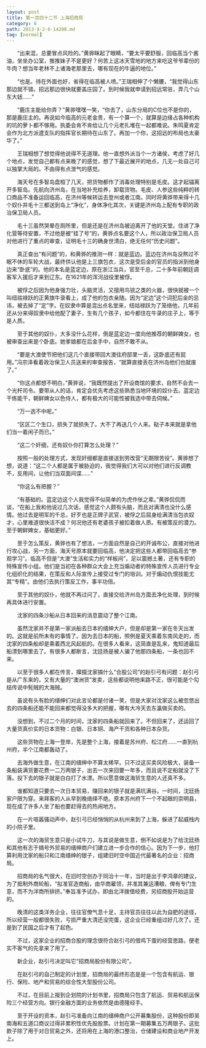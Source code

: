 ```yaml
---
layout: post
title: 第一百四十二节 上海招商局
category: 6
path: 2013-9-2-6-14200.md
tag: [normal]
---
```


　　“出来混，总要冒点风险的。”黄骅眯起了眼睛，“要太平要舒服，回临高当个酱油，坐坐办公室，推推妹子不是更好？何苦上这冰天雪地的地方来吃这爷爷辈份的牛肉？想当年老林不上诸海老那里去，哪有现在的牛逼的地位。”

　　“也是。待在外面也好，省得在临高被人喷。”王瑞相伸了个懒腰，“我觉得山东那边就不错。招远那边很快就要盖庄园了。到时候我就申请到招远常驻，弄几个山东大妞……”

　　“鹿庄主能给你弄？”黄骅嘿嘿一笑，“你去了，山东分局的C位也不是你的，那是鹿庄主的。再说如今临高的元老金贵，有一个算一个，就算是边缘占各种机构的坑的萝卜都不够用。执委会肯不肯给让几个元老扎堆在一起都难说。朱鸣夏肯定会作为北方派遣支队的指挥官长期待在山东了。再加一个你，这招远的布局也太豪华了。”

　　王瑞相想了想觉得他说得不无道理。他一直想外派当个一方诸侯，考虑了好几个地点，发觉自己都有点来晚了的感觉，想了下最近展开的地点，几无一处自己可以独掌大局的。不由得有点泄气的感觉。

　　海天号在多智岛盘桓了几天，把货物都作了消毒处理特别是毛皮。这才起锚离开多智岛。先航向济州岛，在当地补充给养，卸载货物。毛皮、人参这些纯粹的转口商品不准备运回临高，在济州等候转运去登州或者江南。同时将黄骅带来得十几个奴仆并毛十三都送到岛上“净化”，身体净化其次，关键是济州岛上配有专职的政治保卫局人员。

　　毛十三虽然哭晕在厕所里，但是还是在济州岛被迫离开了他的天堂。住进了净化营等待安置，不过他是被“挂了号”的，黄骅点名要这个人，所以政治保卫局人员对他进行了重点的审查，证明毛十三的确身世清白，绝无任何“历史问题”。

　　真正查出“有问题”的，和黄骅的推测一样：就是蓝边。蓝边在济州岛没熬过不眠不休的车轮大战，最终供认他是上三旗包衣，这次是受后金的官员的指派到他身边来“卧底”的。他的本名是蓝定边，原在浙江当兵，官至千总，二十多年前朝廷调客军入援后才来到辽东。在1621年的浑河战役里被俘。

　　被俘之后因为他身强力壮，头脑灵活，又擅用鸟铳之类的火器，很快就被一个叫纽祜禄跃的正黄旗牛录看上，成了他的包衣亲随。因为“定边”这个词犯后金的忌讳，被去掉了“定”字。在奴隶中算是混出点名堂来，纽祜禄跃为了笼络他，几年前还从分来得奴隶中给他配了妻子，生有几个孩子，如今都住在牛录的庄子上，等于是人质。

　　至于其他的奴仆，大多没什么花样，倒是蓝定边一度向他推荐的朝鲜婢女，也被审查出来是个卧底。她爹娘都在后金手中，自然不敢不从。

　　“要是大澳使节把他们这几个直接带回大澳往府邸里一丢，这卧底还有屁用。”冯宗泽看着政治保卫人员送来的审查报告，“就算直接丢在济州岛他们也就废了。”

　　“你这点都想不明白，”黄骅说，“我既然提出了开设商馆的要求，自然不会去一个光杆司令。要带从人的话，肯定会优先考虑这些熟悉当地环境的奴仆去。蓝定边干练能干，朝鲜婢女以色侍人，都有极大的可能性被我选中带去伺候。”

　　“万一选不中呢。”

　　“区区二个生口，损失了就损失了。大不了再送几个人来。鞑子本来就是拿他们当一着闲子而已。”

　　“这二个奸细，还有奴仆你打算怎么处理？”

　　按照一般的处理方式，发现奸细都是直接送到劳改营“无期限苦役”。黄骅想了想，说道：“这二个人都是属于被胁迫的，我觉得我们大可以对他们进行反调教不，反用间，让他们当双面间谍……”

　　“你这么有把握？”

　　“有基础的。蓝定边这个人我觉得不似简单的为虎作伥之辈。”黄骅侃侃而谈，“在船上我和他说过几次话，感觉这个人颇有头脑，而且对满清也没什么感情。他过去是明军的千总，好歹也是正牌子武官，被俘之后屈身给满清当包衣奴才，心里难道很快活不成？何况他还有老婆孩子被扣着做人质。有被策反的潜力。至于朝鲜婢女，基础更好。”

　　至于怎么策反，黄骅也有了想法，一方面自然是自己的开诚布公，直接对他进行攻心战，另一方面，海天号原本就要回临高，他决定把这些人都带回临高去“参观学习”。临高不但是“大澳”生活和实力的“样板间”，足以震撼土著，还有专职的特殊宣传小组。他们是当初在各种群众大会上充当煽动者的特殊宣传人员进行专业化组织化的结果，在策反和人际宣传上接受过专门的培训。对于煽动仇恨技能尤其“专精”。由他们去执行策反工作，事半功倍。

　　至于其他的奴仆，他就不再过问了，直接交给济州岛方面去净化处理，到时候再具体进行安置。

　　沈家的四条沙船从日本回来的消息震动了整个江南。

　　虽然沈家并不是第一家派船去日本的缙绅大户，但是却是第一家在冬天出发的。这就是前所未有的事情了。因为去日本的船，照例是夏天乘着东南风走的，而沈家的四条船却是乘着西北风起航的。在很多人看来，这简直是乱来，鬼知道最后船漂到哪里去了。有很多人都断言，沈廷扬是被人骗了他那四条船，一条也回不来。

　　以至于很多人都在传言，撺掇沈家搞什么“合股公司”的赵引弓有问题：赵引弓是从广东来的，又有大量的“澳洲货”发卖，这些都说明他来路不正，很可能是个勾结传说中髡贼的大海贼。

　　虽说有头有脸的缙绅们对此言论都是付诸一笑，但是大家对沈家这么被忽悠出去的四条船还能不能回来都觉得没多大的把握，哪有大冷天去东瀛做买卖的。

　　没想到，不过二个月的时间，沈家的四条船就回来了。不但回来了，还运回了大量货真价实的日本货物：白银、日本铜、海产干货和各种日本杂货。

　　这些货物在上海一登岸，先是整个上海，接着是苏州府、松江府……一直到杭州府，半个江南都轰动了。

　　去海外做生意，在江南的缙绅中不算太稀罕。只不过这买卖风险极大，装备一条船装满货要花费一二万两银子，出去一次来回要一年多，而且说不定船就没了下落。投下去的银子就是白白打了水漂。所以愿意做这海贸生意的人还真不多。

　　谁都知道只要去一次日本贸易，赚回来的银子就是满坑满谷。一时间，沈廷扬家户限为穿。来拜客的人从早到晚络绎不绝。原本苏州府下一个不起眼的崇明县，现在成了许多人坐了船也要赶得去的热闹地方。

　　在一片喧嚣骚动声中，赵引弓已经悄悄的从杭州来到了上海，躲进了起威栈内的小院子里。

　　这一次的海贸生意只是小试牛刀，与其说是做生意，倒不如说是为了给沈廷扬和其他有志于搞号外贸易的缙绅商户们建立进一步合作的信心。因为下一步，他打算利用沈家的船只和江南缙绅的银子，组建旧时空中国近代最著名的企业：招商局。

　　招商局的名气很大，在旧时空创办于同治十一年，当时是出于李鸿章的建议，为了抵制外商轮船，“拟准官造商船，由华商雇领，并准其兼运漕粮，俾有专门生意，而不为洋商所排挤。”奉旨准予试办，即由北洋拨借经费，另招商股开始运营的。

　　晚清的这类洋务企业，往往官僚气息十足，主持官员往往以此为自肥的途径，所以经营一般都很失败，亏损严重大清还没完蛋，这企业已经重组过好几次了。还是到了民国之后才有了起色。

　　不过，这家企业的招商合股的理念很符合赵引弓的借鸡下蛋的经营思路，便老实不客气的先拿来了用了。

　　新企业，赵引弓决定叫它“招商局股份有限公司”。

　　在赵引弓的自己制定的计划里，招商局的最终形态是是一个包含有航运、银行、保险、地产和贸易的综合性大型股份公司。

　　不过，在目前上报到企划院的计划书里，招商局只包含了航运、贸易和航运保险三个经营方向。银行金融方面的业务依然是由德隆经手。

　　至于开设的资本，赵引弓准备向江南的缙绅商户公开募集股份，这种股份即吴南海和五道口商议过得非累积性优先股股票。计划在第一期募集五万两银子。这批款子除了用于对日贸易之外，还将用在上海的港口整治，仓储建设和商业地产开发上。

